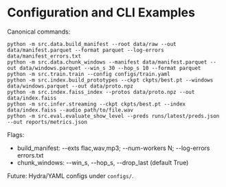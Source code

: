 # Configuration and CLI Examples

Canonical commands:

```
python -m src.data.build_manifest --root data/raw --out data/manifest.parquet --format parquet --log-errors data/manifest_errors.txt
python -m src.data.chunk_windows --manifest data/manifest.parquet --out data/windows.parquet --win_s 30 --hop_s 10 --format parquet
python -m src.train.train --config configs/train.yaml
python -m src.index.build_prototypes --ckpt ckpts/best.pt --windows data/windows.parquet --out data/proto.npz
python -m src.index.faiss_index --protos data/proto.npz --out data/index.faiss
python -m src.infer.streaming --ckpt ckpts/best.pt --index data/index.faiss --audio path/to/file.wav
python -m src.eval.evaluate_show_level --preds runs/latest/preds.json --out reports/metrics.json
```

Flags:
- build_manifest: --exts flac,wav,mp3; --num-workers N; --log-errors errors.txt
- chunk_windows: --win_s, --hop_s, --drop_last (default True)

Future: Hydra/YAML configs under `configs/`.

